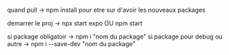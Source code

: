 quand pull -> npm install pour etre sur d'avoir les nouveaux packages

demarrer le proj -> npx start expo OU npm start

si package obligatoir -> npm i "nom du package"
si package pour debug ou autre -> npm i --save-dev "nom du package"

